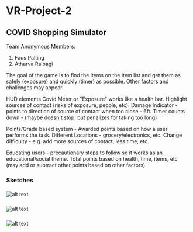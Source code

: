 # VR-Project-2

## COVID Shopping Simulator

Team Anonymous
Members:
1. Faus Palting
2. Atharva Raibagi


The goal of the game is to find the items on the item list and get them as safely (exposure) and quickly (timer) as possible. Other factors and challenges may appear.

HUD elements
Covid Meter or "Exposure" works like a health bar.
Highlight sources of contact (risks of exposure, people, etc).
Damage Indicator - points to direction of source of contact when too close - 6ft.
Timer counts down - (maybe doesn't stop, but penalizes for taking too long)

Points/Grade based system - Awarded points based on how a user performs the task.
Different Locations - grocery/electronics, etc.
Change difficulty - e.g. add more sources of contact, less time, etc.

Educating users - precautionary steps to follow so it works as an educational/social theme.
Total points based on health, time, items, etc (may add or subtract other points based on other factors).


### Sketches

#### 
![alt text](https://github.com/atharva1107/VR-Project-2/tree/main/Assets/basic-outline.png)


##### 

![alt text](https://github.com/atharva1107/VR-Project-2/tree/main/Assets/HUD-basic.png)

##### 

![alt text](https://github.com/atharva1107/VR-Project-2/tree/main/Assets/damage-indicator.png)


